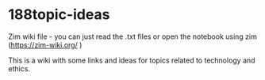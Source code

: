 # 188topic-ideas
Zim wiki file - you can just read the .txt files or open the notebook using zim (https://zim-wiki.org/ ) 

This is a wiki with some links and ideas for topics related to technology and ethics. 
